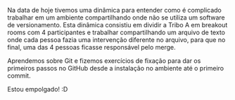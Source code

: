 Na data de hoje tivemos uma dinâmica para entender como é complicado trabalhar em um ambiente compartilhando onde não se utiliza um software de versionamento.
Esta dinâmica consistiu em dividir a Tribo A em breakout rooms com 4 participantes e trabalhar compartilhando um arquivo de texto onde cada pessoa fazia uma intervenção diferente no arquivo, para que no final, uma das 4 pessoas ficasse responsável pelo merge.

Aprendemos sobre Git e fizemos exercícios de fixação para dar os primeiros passos no GitHub desde a instalação no ambiente até o primeiro commit.

Estou empolgado! :D
